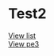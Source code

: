 # Test2

[View list](https://kteruuchi.github.io/Test2/)  
[View pe3](https://kteruuchi.github.io/Test2/pe3)
